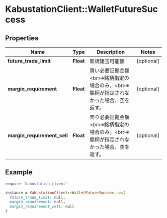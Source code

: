 # KabustationClient::WalletFutureSuccess

## Properties

| Name | Type | Description | Notes |
| ---- | ---- | ----------- | ----- |
| **future_trade_limit** | **Float** | 新規建玉可能額 | [optional] |
| **margin_requirement** | **Float** | 買い必要証拠金額&lt;br&gt;※銘柄指定の場合のみ。&lt;br&gt;※銘柄が指定されなかった場合、空を返す。 | [optional] |
| **margin_requirement_sell** | **Float** | 売り必要証拠金額&lt;br&gt;※銘柄指定の場合のみ。&lt;br&gt;※銘柄が指定されなかった場合、空を返す。 | [optional] |

## Example

```ruby
require 'kabustation_client'

instance = KabustationClient::WalletFutureSuccess.new(
  future_trade_limit: null,
  margin_requirement: null,
  margin_requirement_sell: null
)
```

